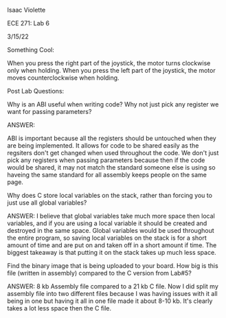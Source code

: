 Isaac Violette

ECE 271: Lab 6

3/15/22

Something Cool:

When you press the right part of the joystick, the motor turns clockwise only when holding. When you press the left
part of the joystick, the motor moves counterclockwise when holding.

Post Lab Questions:

Why is an ABI useful when writing code? Why not just pick any register we want for passing
parameters?

ANSWER:

ABI is important because all the registers should be untouched when they are being implemented. It allows for code
to be shared easily as the regsiters don't get changed when used throughout the code. We don't just pick any registers 
when passing parameters because then if the code would be shared, it may not match the standard someone else is using
so haveing the same standard for all assembly keeps people on the same page.


Why does C store local variables on the stack, rather than forcing you to just use all global
variables?

ANSWER:
I believe that global variables take much more space then local variables, and if you are using a local variable
it should be created and destroyed in the same space. Global variables would be used throughout the entire program,
so saving local variables on the stack is for a short amount of time and are put on and taken off in a short amount if time.
The biggest takeaway is that putting it on the stack takes up much less space. 

Find the binary image that is being uploaded to your board. How big is this file (written in
assembly) compared to the C version from Lab#5?

ANSWER:
8 kb Assembly file compared to a 21 kb C file. Now I did split my assembly file into two different files because I was having 
issues with it all being in one but having it all in one file made it about 8-10 kb. It's clearly takes a lot less space then 
the C file.

